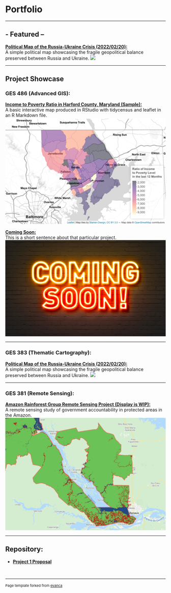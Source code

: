 
# Portfolio

---

## - Featured –

**[Political Map of the Russia-Ukraine Crisis (2022/02/20):](/Project383/index)** <br>
A simple political map showcasing the fragile geopolitical balance preserved between Russia and Ukraine.
[<img src="Project383/ukrainerussiaMAP.svg?raw=true"/>](/Project383/index)

---

## Project Showcase

### GES  486  (Advanced  GIS): 

**[Income to Poverty Ratio in Harford County, Maryland (Sample):](/Project486.1/index)** <br>
A basic interactive map produced in RStudio with tidycensus and leaflet in an R Markdown file.
[<img src="Project486.1/Screen Shot 2022-02-21 at 10.09.36 PM.png?raw=true"/>](/Project486.1/index)


**[Coming Soon:](/Project486.2/index)** <br>
This is a short sentence about that particular project.
[<img src="images/AdobeStock_139559217.jpeg?raw=true"/>](/Project486.2/index)

---

### GES  383  (Thematic  Cartography): 

**[Political Map of the Russia-Ukraine Crisis (2022/02/20):](/Project383/index)** <br>
A simple political map showcasing the fragile geopolitical balance preserved between Russia and Ukraine.
[<img src="Project383/ukrainerussiaMAP.svg?raw=true"/>](/Project383/index)

---

### GES  381  (Remote  Sensing): 

**[Amazon Rainforest Group Remote Sensing Project (Display is WIP):](/Project381/index)** <br>
A remote sensing study of government accountability in protected areas in the Amazon. 
[<img src="Project381/Screen Shot 2022-02-14 at 11.14.42 PM.png?raw=true"/>](/Project381/index)

---

## Repository:

- **[Project 1 Proposal](/Project1_486/README)**

<br>

---
<p style="font-size:11px">Page template forked from <a href="https://github.com/evanca/quick-portfolio">evanca</a></p>
<!-- Remove above link if you don't want to attibute -->
